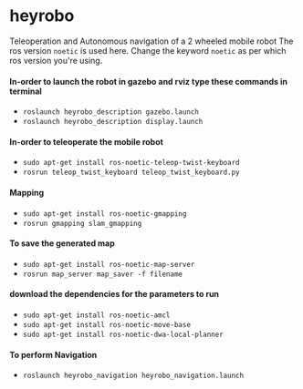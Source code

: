 # heyrobo
Teleoperation and Autonomous navigation of a 2 wheeled mobile robot
The ros version `noetic` is used here. Change the keyword `noetic` as per which ros version you're using.


#### In-order to launch the robot in gazebo and rviz type these commands in terminal
* `roslaunch heyrobo_description gazebo.launch`
* `roslaunch heyrobo_description display.launch`
#### In-order to teleoperate the mobile robot
* `sudo apt-get install ros-noetic-teleop-twist-keyboard`
* `rosrun teleop_twist_keyboard teleop_twist_keyboard.py`
#### Mapping
* `sudo apt-get install ros-noetic-gmapping`
* `rosrun gmapping slam_gmapping`
#### To save the generated map
* `sudo apt-get install ros-noetic-map-server`
* `rosrun map_server map_saver -f filename`
#### download the dependencies for the parameters to run
* `sudo apt-get install ros-noetic-amcl`
* `sudo apt-get install ros-noetic-move-base`
* `sudo apt-get install ros-noetic-dwa-local-planner`
#### To perform Navigation 
* `roslaunch heyrobo_navigation heyrobo_navigation.launch`
